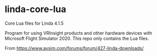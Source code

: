 # linda-core-lua

Core Lua files for Linda 4.1.5

Program for using VRInsight products and other hardware devices with Microsoft Flight Simulator 2020. This repo only contains the Lua files.

From https://www.avsim.com/forums/forum/427-linda-downloads/
